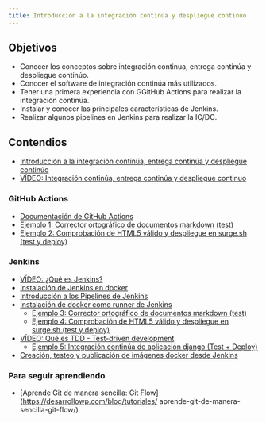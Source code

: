 ```yaml
---
title: Introducción a la integración continúa y despliegue continuo
---
```


## Objetivos

* Conocer los conceptos sobre integración continua, entrega continúa y despliegue continúo.
* Conocer el software de integración continúa más utilizados.
* Tener una primera experiencia con GGitHub Actions para realizar la integración continúa.
* Instalar y conocer las principales características de Jenkins.
* Realizar algunos pipelines en Jenkins para realizar la IC/DC.

## Contendios

* [Introducción a la integración continúa, entrega continúa y despliegue continúo](introduccion.html)
* [VÍDEO: Integración continúa, entrega continúa y despliegue continuo](https://www.youtube.com/watch?v=REMAgB7m1ig)

### GitHub Actions

* [Documentación de GitHub Actions](https://docs.github.com/es/actions)
* [Ejemplo 1: Corrector ortográfico de documentos markdown (test)](ejemplo1.html)
* [Ejemplo 2: Comprobación de HTML5 válido y despliegue en surge.sh (test y deploy)](ejemplo2.html)

### Jenkins

* [VÍDEO: ¿Qué es Jenkins?](https://www.youtube.com/watch?v=RET4vHRMDek)
* [Instalación de Jenkins en docker](instalacion_docker.html)
* [Introducción a los Pipelines de Jenkins](pipelines.html)
* [Instalación de docker como runner de Jenkins](runner_docker.html)
    * [Ejemplo 3: Corrector ortográfico de documentos markdown (test)](ejemplo3.html)
    * [Ejemplo 4: Comprobación de HTML5 válido y despliegue en surge.sh (test y deploy)](ejemplo4.html)
* [VÍDEO: Qué es TDD - Test-driven development](https://www.youtube.com/watch?v=q6z3jFZl8oI)
    * [Ejemplo 5: Integración continúa de aplicación django (Test + Deploy)](ejemplo5.html)
* [Creación, testeo y publicación de imágenes docker desde Jenkins](gendocker.html)

### Para seguir aprendiendo

* [Aprende Git de manera sencilla: Git Flow](https://desarrollowp.com/blog/tutoriales/
aprende-git-de-manera-sencilla-git-flow/)

<!--
* [GitOps en Kubernetes](https://prezi.com/p/-mnn3zrb7f2v/gitops-kubernetes-con-fluxcd/)

## Práctica
-->




